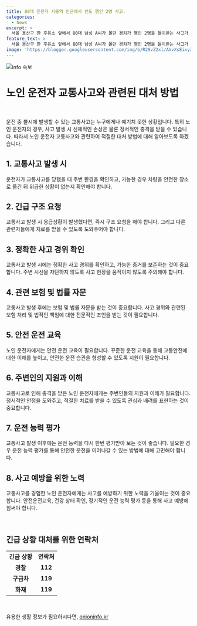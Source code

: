 ```yaml
---
title: 80대 운전자 서울역 인근에서 인도 행인 2명 사고.
categories:
  - News
excerpt: >
  서울 용산구 한 주유소 앞에서 80대 남성 A씨가 몰던 경차가 행인 2명을 들이받는 사고가 발생했다. A씨의 차는 편도 3차선 도로에서 주유소 쪽으로 방향을 틀어 먼저 행인 1명을 치고, 이어 또 다른 행인 1명과 벽을 들이받고 멈추었다. 사고 경위에 대한 자세한 조사가 진행 중이다. (150자)
feature_text: >
  서울 용산구 한 주유소 앞에서 80대 남성 A씨가 몰던 경차가 행인 2명을 들이받는 사고가 발생했다. A씨의 차는 편도 3차선 도로에서 주유소 쪽으로 방향을 틀어 먼저 행인 1명을 치고, 이어 또 다른 행인 1명과 벽을 들이받고 멈추었다. 사고 경위에 대한 자세한 조사가 진행 중이다. (150자)
image: 'https://blogger.googleusercontent.com/img/b/R29vZ2xl/AVvXsEixyZcFfHzMRdzZMjFBmAUKJYCLCGyLL1o632UiGVXcaFdKo_bkvkuCioo0uUKlGfBVcT3P84aROyZIXSBEx3Aw5nCQ3pTgDom1WDC4m8eifvWiAmWEEVb4x6G_l8C0QH225ldMjyaFvpxGEBGNO37VmDTDMHGhJPq73UglMfDca1-0aw/s1600/blogspot.png'
---
```


<p><img src="https://blogger.googleusercontent.com/img/b/R29vZ2xl/AVvXsEixyZcFfHzMRdzZMjFBmAUKJYCLCGyLL1o632UiGVXcaFdKo_bkvkuCioo0uUKlGfBVcT3P84aROyZIXSBEx3Aw5nCQ3pTgDom1WDC4m8eifvWiAmWEEVb4x6G_l8C0QH225ldMjyaFvpxGEBGNO37VmDTDMHGhJPq73UglMfDca1-0aw/s1600/blogspot.png" alt="info 속보" /></p>

<h1 data-ke-size="size26">노인 운전자 교통사고와 관련된 대처 방법</h1>

<p data-ke-size="size16">&nbsp;</p>

<p>운전 중 불시에 발생할 수 있는 교통사고는 누구에게나 예기치 못한 상황입니다. 특히 노인 운전자의 경우, 사고 발생 시 신체적인 손상은 물론 정서적인 충격을 받을 수 있습니다. 따라서 노인 운전자 교통사고와 관련하여 적절한 대처 방법에 대해 알아보도록 하겠습니다.</p>

<h2 data-ke-size="size24">1. 교통사고 발생 시</h2>

<p data-ke-size="size16">운전자가 교통사고를 당했을 때 주변 환경을 확인하고, 가능한 경우 차량을 안전한 장소로 옮긴 뒤 위급한 상황이 없는지 확인해야 합니다.</p>

<h2 data-ke-size="size24">2. 긴급 구조 요청</h2>

<p data-ke-size="size16">교통사고 발생 시 응급상황이 발생했다면, 즉시 구조 요청을 해야 합니다. 그리고 다른 관련자들에게 치료를 받을 수 있도록 도와주어야 합니다.</p>

<h2 data-ke-size="size24">3. 정확한 사고 경위 확인</h2>

<p data-ke-size="size16">교통사고 발생 시에는 정확한 사고 경위를 확인하고, 가능한 증거를 보존하는 것이 중요합니다. 주변 시선을 차단하지 않도록 사고 현장을 움직이지 않도록 주의해야 합니다.</p>

<h2 data-ke-size="size24">4. 관련 보험 및 법률 자문</h2>

<p data-ke-size="size16">교통사고 발생 후에는 보험 및 법률 자문을 받는 것이 중요합니다. 사고 경위와 관련된 보험 처리 및 법적인 책임에 대한 전문적인 조언을 받는 것이 필요합니다.</p>

<h2 data-ke-size="size24">5. 안전 운전 교육</h2>

<p data-ke-size="size16">노인 운전자에게는 안전 운전 교육이 필요합니다. 꾸준한 운전 교육을 통해 교통안전에 대한 이해를 높이고, 안전한 운전 습관을 형성할 수 있도록 지원이 필요합니다.</p>

<h2 data-ke-size="size24">6. 주변인의 지원과 이해</h2>

<p data-ke-size="size16">교통사고로 인해 충격을 받은 노인 운전자에게는 주변인들의 지원과 이해가 필요합니다. 정서적인 안정을 도와주고, 적절한 치료를 받을 수 있도록 관심과 배려를 표현하는 것이 중요합니다.</p>

<h2 data-ke-size="size24">7. 운전 능력 평가</h2>

<p data-ke-size="size16">교통사고 발생 이후에는 운전 능력을 다시 한번 평가받아 보는 것이 좋습니다. 필요한 경우 운전 능력 평가를 통해 안전한 운전을 이어나갈 수 있는 방법에 대해 고민해야 합니다.</p>

<h2 data-ke-size="size24">8. 사고 예방을 위한 노력</h2>

<p data-ke-size="size16">교통사고를 경험한 노인 운전자에게는 사고를 예방하기 위한 노력을 기울이는 것이 중요합니다. 안전운전교육, 건강 상태 확인, 정기적인 운전 능력 평가 등을 통해 사고 예방에 힘써야 합니다.</p>

<p data-ke-size="size16">&nbsp;</p>

<h2 data-ke-size="size24">긴급 상황 대처를 위한 연락처</h2>

<table>
<tbody>
<tr>
<td style="text-align: center; height: 17px;"><b>긴급 상황</b></td>
<td style="text-align: center; height: 17px;"><b>연락처</b></td>
</tr>
<tr>
<td style="text-align: center; height: 17px;"><b>경찰</b></td>
<td style="text-align: center; height: 17px;"><b>112</b></td>
</tr>
<tr>
<td style="text-align: center; height: 17px;"><b>구급차</b></td>
<td style="text-align: center; height: 17px;"><b>119</b></td>
</tr>
<tr>
<td style="text-align: center; height: 17px;"><b>화재</b></td>
<td style="text-align: center; height: 17px;"><b>119</b></td>
</tr>
</tbody>
</table>

<p data-ke-size="size16">&nbsp;</p>
유용한 생활 정보가 필요하시다면, <a href="https://onioninfo.kr" rel="dofollow">onioninfo.kr</a>


